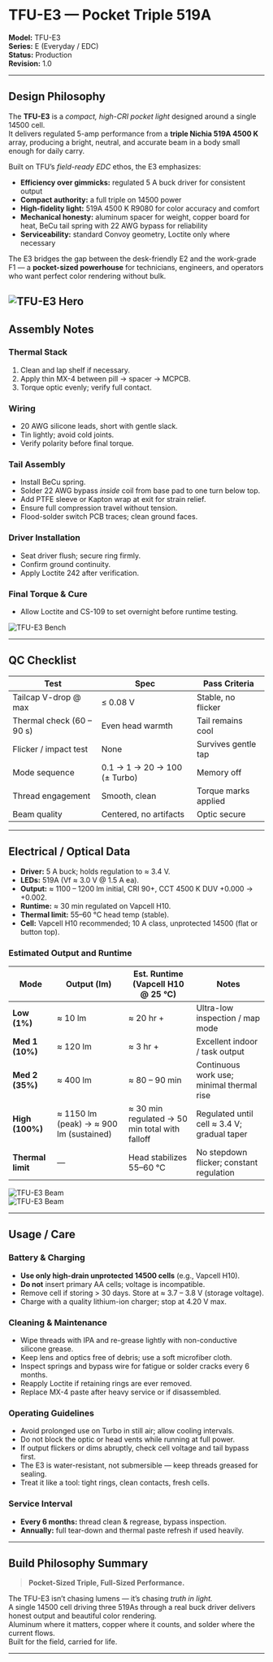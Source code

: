 # TFU-E3 — Pocket Triple 519A

**Model:** TFU-E3  
**Series:** E (Everyday / EDC)  
**Status:** Production   
**Revision:** 1.0  

---

## Design Philosophy

The **TFU-E3** is a *compact, high-CRI pocket light* designed around a single 14500 cell.  
It delivers regulated 5-amp performance from a **triple Nichia 519A 4500 K** array, producing a bright, neutral, and accurate beam in a body small enough for daily carry.

Built on TFU’s *field-ready EDC* ethos, the E3 emphasizes:

- **Efficiency over gimmicks:** regulated 5 A buck driver for consistent output  
- **Compact authority:** a full triple on 14500 power  
- **High-fidelity light:** 519A 4500 K R9080 for color accuracy and comfort  
- **Mechanical honesty:** aluminum spacer for weight, copper board for heat, BeCu tail spring with 22 AWG bypass for reliability  
- **Serviceability:** standard Convoy geometry, Loctite only where necessary

The E3 bridges the gap between the desk-friendly E2 and the work-grade F1 — a **pocket-sized powerhouse** for technicians, engineers, and operators who want perfect color rendering without bulk.

![TFU-E3 Hero](../Assets/TFU-E3-Hero.jpg)  
---

## Assembly Notes

### Thermal Stack
1. Clean and lap shelf if necessary.  
2. Apply thin MX-4 between pill → spacer → MCPCB.  
3. Torque optic evenly; verify full contact.

### Wiring
- 20 AWG silicone leads, short with gentle slack.  
- Tin lightly; avoid cold joints.  
- Verify polarity before final torque.

### Tail Assembly
- Install BeCu spring.  
- Solder 22 AWG bypass *inside* coil from base pad to one turn below top.  
- Add PTFE sleeve or Kapton wrap at exit for strain relief.  
- Ensure full compression travel without tension.  
- Flood-solder switch PCB traces; clean ground faces.

### Driver Installation
- Seat driver flush; secure ring firmly.  
- Confirm ground continuity.  
- Apply Loctite 242 after verification.

### Final Torque & Cure
- Allow Loctite and CS-109 to set overnight before runtime testing.

![TFU-E3 Bench](../Assets/TFU-E3-Bench.jpg)  

---

## QC Checklist

| Test | Spec | Pass Criteria |
|------|------|----------------|
| Tailcap V-drop @ max | ≤ 0.08 V | Stable, no flicker |
| Thermal check (60 – 90 s) | Even head warmth | Tail remains cool |
| Flicker / impact test | None | Survives gentle tap |
| Mode sequence | 0.1 → 1 → 20 → 100 (± Turbo) | Memory off |
| Thread engagement | Smooth, clean | Torque marks applied |
| Beam quality | Centered, no artifacts | Optic secure |

---

## Electrical / Optical Data

- **Driver:** 5 A buck; holds regulation to ≈ 3.4 V.  
- **LEDs:** 519A (Vf ≈ 3.0 V @ 1.5 A ea).  
- **Output:** ≈ 1100 – 1200 lm initial, CRI 90+, CCT 4500 K DUV +0.000 → +0.002.  
- **Runtime:** ≈ 30 min regulated on Vapcell H10.  
- **Thermal limit:** 55–60 °C head temp (stable).  
- **Cell:** Vapcell H10 recommended; 10 A class, unprotected 14500 (flat or button top).

### Estimated Output and Runtime

| Mode           | Output (lm)                   | Est. Runtime (Vapcell H10 @ 25 °C) | Notes                                         |
|----------------|-------------------------------|------------------------------------|-----------------------------------------------|
| **Low (1%)**   | ≈ 10 lm                       | ≈ 20 hr +                          | Ultra-low inspection / map mode               |
| **Med 1 (10%)**| ≈ 120 lm                      | ≈ 3 hr +                           | Excellent indoor / task output                |
| **Med 2 (35%)**| ≈ 400 lm                      | ≈ 80 – 90 min                      | Continuous work use; minimal thermal rise     |
| **High (100%)**| ≈ 1150 lm (peak) → ≈ 900 lm (sustained) | ≈ 30 min regulated → 50 min total with falloff | Regulated until cell ≈ 3.4 V; gradual taper |
| **Thermal limit** | —  | Head stabilizes 55–60 °C  | No stepdown flicker; constant regulation  |




![TFU-E3 Beam](../Assets/TFU-E3-519A-4500K-2M-Garage.jpg)  
![TFU-E3 Beam](../Assets/TFU-E3-519A-4500K-5M-Garage.jpg)  

---

## Usage / Care

### Battery & Charging
- **Use only high-drain unprotected 14500 cells** (e.g., Vapcell H10).  
- **Do not** insert primary AA cells; voltage is incompatible.  
- Remove cell if storing > 30 days. Store at ≈ 3.7 – 3.8 V (storage voltage).  
- Charge with a quality lithium-ion charger; stop at 4.20 V max.

### Cleaning & Maintenance
- Wipe threads with IPA and re-grease lightly with non-conductive silicone grease.  
- Keep lens and optics free of debris; use a soft microfiber cloth.  
- Inspect springs and bypass wire for fatigue or solder cracks every 6 months.  
- Reapply Loctite if retaining rings are ever removed.  
- Replace MX-4 paste after heavy service or if disassembled.

### Operating Guidelines
- Avoid prolonged use on Turbo in still air; allow cooling intervals.  
- Do not block the optic or head vents while running at full power.  
- If output flickers or dims abruptly, check cell voltage and tail bypass first.  
- The E3 is water-resistant, not submersible — keep threads greased for sealing.  
- Treat it like a tool: tight rings, clean contacts, fresh cells.

### Service Interval
- **Every 6 months:** thread clean & regrease, bypass inspection.  
- **Annually:** full tear-down and thermal paste refresh if used heavily.

---

## Build Philosophy Summary

> **Pocket-Sized Triple, Full-Sized Performance.**

The TFU-E3 isn’t chasing lumens — it’s chasing *truth in light.*  
A single 14500 cell driving three 519As through a real buck driver delivers honest output and beautiful color rendering.  
Aluminum where it matters, copper where it counts, and solder where the current flows.  
Built for the field, carried for life.

---
